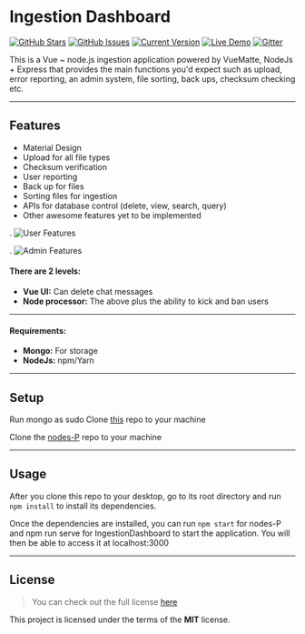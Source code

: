 Ingestion Dashboard
============
[![GitHub Stars](https://img.shields.io/github/stars/IgorAntun/node-chat.svg)](https://github.com/IgorAntun/node-chat/stargazers) [![GitHub Issues](https://img.shields.io/github/issues/IgorAntun/node-chat.svg)](https://github.com/IgorAntun/node-chat/issues) [![Current Version](https://img.shields.io/badge/version-1.0.7-green.svg)](https://github.com/IgorAntun/node-chat) [![Live Demo](https://img.shields.io/badge/demo-online-green.svg)](https://igorantun.com/chat) [![Gitter](https://badges.gitter.im/Join%20Chat.svg)](https://gitter.im/IgorAntun/node-chat?utm_source=badge&utm_medium=badge&utm_campaign=pr-badge)

This is a  Vue ~ node.js  ingestion application powered by VueMatte, NodeJs + Express that provides the main functions you'd expect such as upload, error reporting, an admin system, file sorting, back ups, checksum checking etc.

---

## Features
- Material Design
- Upload for all file types
- Checksum verification
- User reporting
- Back up for files
- Sorting files for ingestion
- APIs for database control (delete, view, search, query)
- Other awesome features yet to be implemented

.
![User Features](/src/s1.jpg)

.
![Admin Features](https://imgur.com/9uo6s3z)


#### There are 2 levels:
- **Vue UI:** Can delete chat messages
- **Node processor:** The above plus the ability to kick and ban users

---

#### Requirements:
- **Mongo:** For storage
- **NodeJs:** npm/Yarn

---

## Setup

Run mongo as sudo
Clone [this](https://git.jetbrains.space/blueray/NodeJS-ingestion.git) repo to your machine

Clone the [nodes-P](https://git.jetbrains.space/blueray/NodeJS-ingestion.git) repo to your machine


---

## Usage
After you clone this repo to your desktop, go to its root directory and run `npm install` to install its dependencies.

Once the dependencies are installed, you can run  `npm start` for nodes-P and npm run serve for IngestionDashboard to start the application. You will then be able to access it at localhost:3000

---

## License
>You can check out the full license [here]()

This project is licensed under the terms of the **MIT** license.
